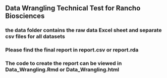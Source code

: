 ## Data Wrangling Technical Test for Rancho Biosciences

### the **data** folder contains the raw data Excel sheet and separate csv files for all datasets

### Please find the final report in **report.csv** or **report.rda**

### The code to create the report can be viewed in **Data_Wrangling.Rmd** or **Data_Wrangling.html**